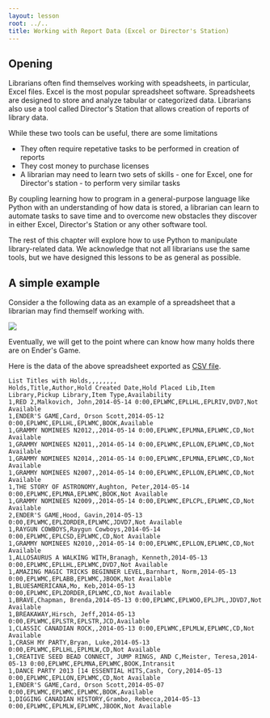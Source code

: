 ```yaml
---
layout: lesson
root: ../..
title: Working with Report Data (Excel or Director's Station)
---
```


## Opening

Librarians often find themselves working with speadsheets, in particular,
Excel files.  Excel is the most popular spreadsheet software.  Spreadsheets
are designed to store and analyze tabular or categorized data.  Librarians
also use a tool called Director's Station that allows creation of 
reports of library data.

While these two tools can be useful, there are some limitations

- They often require repetative tasks to be performed in creation of reports
- They cost money to purchase licenses
- A librarian may need to learn two sets of skills - one for Excel, one
 for Director's station - to perform very similar tasks

By coupling learning how to program in a general-purpose language like Python 
with an understanding of how data is stored, a librarian can learn to automate
tasks to save time and to overcome new obstacles they
discover in either Excel, Director's Station or any other software tool.

The rest of this chapter will explore how to use Python to manipulate
library-related data.  We acknowledge that not all librarians use the same
tools, but we have designed this lessons to be as general as possible.

## A simple example

Consider a the following data as an example of a spreadsheet that a librarian
may find themself working with.

![]({{page.root}}/lessons/swc-librarians/images/excel.png)

Eventually, we will get to the point where can know how many holds 
there are on Ender's Game.

Here is the data of the above spreadsheet exported as [CSV file](../../data/librarians/simple.csv).

    List Titles with Holds,,,,,,,,
    Holds,Title,Author,Hold Created Date,Hold Placed Lib,Item Library,Pickup Library,Item Type,Availability
    1,RED 2,Malkovich, John,2014-05-14 0:00,EPLWMC,EPLLHL,EPLRIV,DVD7,Not Available
    1,ENDER'S GAME,Card, Orson Scott,2014-05-12 0:00,EPLWMC,EPLLHL,EPLWMC,BOOK,Available
    1,GRAMMY NOMINEES N2012,,2014-05-14 0:00,EPLWMC,EPLMNA,EPLWMC,CD,Not Available
    1,GRAMMY NOMINEES N2011,,2014-05-14 0:00,EPLWMC,EPLLON,EPLWMC,CD,Not Available
    1,GRAMMY NOMINEES N2014,,2014-05-14 0:00,EPLWMC,EPLMNA,EPLWMC,CD,Not Available
    1,GRAMMY NOMINEES N2007,,2014-05-14 0:00,EPLWMC,EPLLON,EPLWMC,CD,Not Available
    1,THE STORY OF ASTRONOMY,Aughton, Peter,2014-05-14 0:00,EPLWMC,EPLMNA,EPLWMC,BOOK,Not Available
    1,GRAMMY NOMINEES N2009,,2014-05-14 0:00,EPLWMC,EPLCPL,EPLWMC,CD,Not Available
    2,ENDER'S GAME,Hood, Gavin,2014-05-13 0:00,EPLWMC,EPLZORDER,EPLWMC,JDVD7,Not Available
    1,RAYGUN COWBOYS,Raygun Cowboys,2014-05-14 0:00,EPLWMC,EPLCSD,EPLWMC,CD,Not Available
    1,GRAMMY NOMINEES N2010,,2014-05-14 0:00,EPLWMC,EPLLON,EPLWMC,CD,Not Available
    1,ALLOSAURUS A WALKING WITH,Branagh, Kenneth,2014-05-13 0:00,EPLWMC,EPLLHL,EPLWMC,DVD7,Not Available
    1,AMAZING MAGIC TRICKS BEGINNER LEVEL,Barnhart, Norm,2014-05-13 0:00,EPLWMC,EPLABB,EPLWMC,JBOOK,Not Available
    1,BLUESAMERICANA,Mo, Keb,2014-05-13 0:00,EPLWMC,EPLZORDER,EPLWMC,CD,Not Available
    1,BRAVE,Chapman, Brenda,2014-05-13 0:00,EPLWMC,EPLWOO,EPLJPL,JDVD7,Not Available
    1,BREAKAWAY,Hirsch, Jeff,2014-05-13 0:00,EPLWMC,EPLSTR,EPLSTR,JCD,Available
    1,CLASSIC CANADIAN ROCK,,2014-05-13 0:00,EPLWMC,EPLMLW,EPLWMC,CD,Not Available
    1,CRASH MY PARTY,Bryan, Luke,2014-05-13 0:00,EPLWMC,EPLLHL,EPLMLW,CD,Not Available
    1,CREATIVE SEED BEAD CONNECT, JUMP RINGS, AND C,Meister, Teresa,2014-05-13 0:00,EPLWMC,EPLMNA,EPLWMC,BOOK,Intransit
    1,DANCE PARTY 2013 [14 ESSENTIAL HITS,Cash, Cory,2014-05-13 0:00,EPLWMC,EPLLON,EPLWMC,CD,Not Available
    1,ENDER'S GAME,Card, Orson Scott,2014-05-07 0:00,EPLWMC,EPLWMC,EPLWMC,BOOK,Available
    1,DIGGING CANADIAN HISTORY,Grambo, Rebecca,2014-05-13 0:00,EPLWMC,EPLMLW,EPLWMC,JBOOK,Not Available
